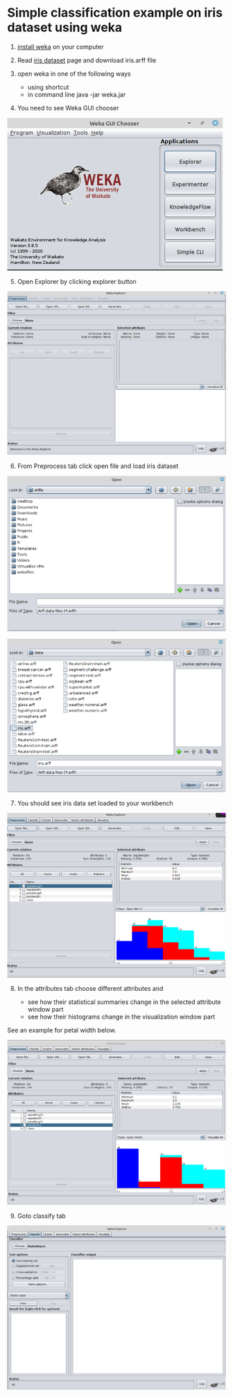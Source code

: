 
# Simple classification example on iris dataset using weka

1. [install weka](../installation-weka.md) on your computer

2. Read [iris dataset](iris.md) page and download iris.arff file 

3. open weka in one of the following ways

	- using shortcut 
	- in command line java -jar weka.jar

4. You need to see Weka GUI chooser

![Weka GUI chooser](../images/weka-images/Weka-GUI-Chooser.png)


5. Open Explorer by clicking explorer button

![Weka Explorer](../images/weka-images/weka-explorer.png)


6. From Preprocess tab click open file and load iris dataset

![Weka Open File 1](../images/weka-images/weka-open-file.png)


![Weka Open File 2](../images/weka-images/weka-open-file2.png)


7. You should see iris data set loaded to your workbench

![Weka iris dataset loaded](../images/weka-images/weka-iris-loaded.png)

8. In the attributes tab choose different attributes and 

	- see how their statistical summaries change in the selected attribute window part
	- see how their histograms change in the visualization window part

See an example for petal width below.

![Weka selected attribute petal width ](../images/weka-images/weka-selected-attribute-petalwidth.png)

9. Goto classify tab

![Weka classify tab](../images/weka-images/weka-classify.png)

